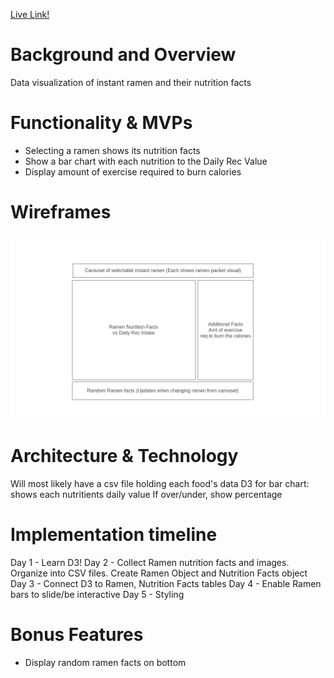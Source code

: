 [Live Link!](https://iamdanahn.github.io/RamenTime/)

# Background and Overview

Data visualization of instant ramen and their nutrition facts

# Functionality & MVPs

- Selecting a ramen shows its nutrition facts
- Show a bar chart with each nutrition to the Daily Rec Value
- Display amount of exercise required to burn calories

# Wireframes

![Wireframe.png](https://github.com/friesarecurly/JSProject/blob/main/Ramen_Wireframe.png)

# Architecture & Technology

Will most likely have a csv file holding each food's data
D3 for bar chart: shows each nutritients daily value
If over/under, show percentage

# Implementation timeline

Day 1 - Learn D3!
Day 2 - Collect Ramen nutrition facts and images. Organize into CSV files. Create Ramen Object and Nutrition Facts object
Day 3 - Connect D3 to Ramen, Nutrition Facts tables
Day 4 - Enable Ramen bars to slide/be interactive
Day 5 - Styling

# Bonus Features

- Display random ramen facts on bottom
